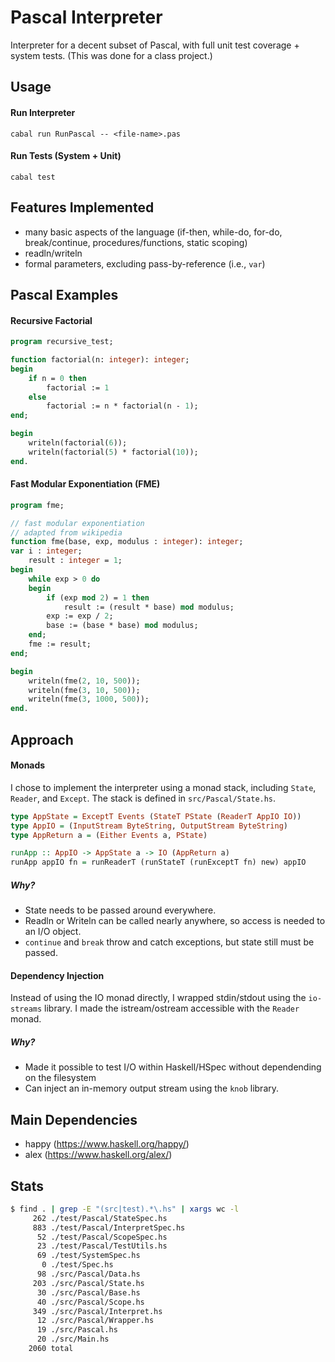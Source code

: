 # Pascal Interpreter
Interpreter for a decent subset of Pascal, with full unit test coverage + system tests. (This was done for a class project.)

## Usage
#### Run Interpreter
```
cabal run RunPascal -- <file-name>.pas
```

#### Run Tests (System + Unit)
```
cabal test
```

## Features Implemented
- many basic aspects of the language (if-then, while-do, for-do, break/continue, procedures/functions, static scoping)
- readln/writeln
- formal parameters, excluding pass-by-reference (i.e., `var`)

## Pascal Examples
#### Recursive Factorial
```pascal
program recursive_test;

function factorial(n: integer): integer;
begin
    if n = 0 then 
        factorial := 1
    else
        factorial := n * factorial(n - 1);
end;

begin
    writeln(factorial(6));
    writeln(factorial(5) * factorial(10));
end.
```
#### Fast Modular Exponentiation (FME)
```pascal
program fme;

// fast modular exponentiation
// adapted from wikipedia
function fme(base, exp, modulus : integer): integer;
var i : integer;
    result : integer = 1;
begin
    while exp > 0 do
    begin
        if (exp mod 2) = 1 then
            result := (result * base) mod modulus;
        exp := exp / 2;
        base := (base * base) mod modulus;
    end;
    fme := result;
end;

begin
    writeln(fme(2, 10, 500));
    writeln(fme(3, 10, 500));
    writeln(fme(3, 1000, 500));
end.
```

## Approach
#### Monads
I chose to implement the interpreter using a monad stack, including `State`, `Reader`, and `Except`. The stack is defined in `src/Pascal/State.hs`.
```haskell
type AppState = ExceptT Events (StateT PState (ReaderT AppIO IO))
type AppIO = (InputStream ByteString, OutputStream ByteString)
type AppReturn a = (Either Events a, PState)

runApp :: AppIO -> AppState a -> IO (AppReturn a)
runApp appIO fn = runReaderT (runStateT (runExceptT fn) new) appIO
```

##### Why?
- State needs to be passed around everywhere.
- Readln or Writeln can be called nearly anywhere, so access is needed to an I/O object.
- `continue` and `break` throw and catch exceptions, but state still must be passed.

#### Dependency Injection
Instead of using the IO monad directly, I wrapped stdin/stdout using the `io-streams` library. I made the istream/ostream accessible with the `Reader` monad. 

##### Why?
- Made it possible to test I/O within Haskell/HSpec without dependending on the filesystem
- Can inject an in-memory output stream using the `knob` library.

## Main Dependencies
- happy (https://www.haskell.org/happy/)
- alex (https://www.haskell.org/alex/)

## Stats
```bash
$ find . | grep -E "(src|test).*\.hs" | xargs wc -l
     262 ./test/Pascal/StateSpec.hs
     883 ./test/Pascal/InterpretSpec.hs
      52 ./test/Pascal/ScopeSpec.hs
      23 ./test/Pascal/TestUtils.hs
      69 ./test/SystemSpec.hs
       0 ./test/Spec.hs
      98 ./src/Pascal/Data.hs
     203 ./src/Pascal/State.hs
      30 ./src/Pascal/Base.hs
      40 ./src/Pascal/Scope.hs
     349 ./src/Pascal/Interpret.hs
      12 ./src/Pascal/Wrapper.hs
      19 ./src/Pascal.hs
      20 ./src/Main.hs
    2060 total
```
